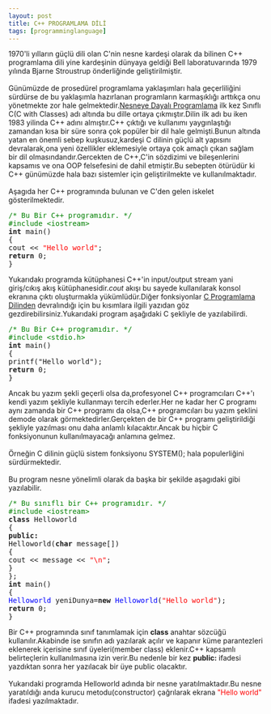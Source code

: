 ```yaml
---
layout: post
title: C++ PROGRAMLAMA DİLİ
tags: [programminglanguage]
---
```


1970&#39;li yılların güçlü dili olan C&#39;nin nesne kardeşi olarak da bilinen C++ programlama dili yine kardeşinin dünyaya geldiği Bell laboratuvarında 1979 yılında Bjarne Stroustrup önderliğinde geliştirilmiştir.
<br/><br/>
Günümüzde de prosedürel programlama yaklaşımları hala geçerliliğini sürdürse de bu yaklaşımla hazırlanan programların karmaşıklığı arttıkça onu yönetmekte zor hale gelmektedir.<a href="http://www.abdullahvelioglu.com/blog/2015/09/04/nesneye-dayali-programlama/" target="_blank">Nesneye Dayalı Programlama</a> ilk kez Sınıflı C(C with Classes) adı altında bu dille ortaya çıkmıştır.Dilin ilk adı bu iken 1983 yilinda C++ adını almıştır.C++ çıktığı ve kullanımı yaygınlaştığı zamandan kısa bir süre sonra çok popüler bir dil hale gelmişti.Bunun altında yatan en önemli sebep kuşkusuz,kardeşi C dilinin güçlü alt yapısını devralarak,ona yeni özellikler eklemesiyle ortaya çok amaçlı çıkan sağlam bir dil olmasındandır.Gercekten de C++,C&#39;in sözdizimi ve bileşenlerini kapsamıs ve ona OOP felsefesini de dahil etmiştir.Bu sebepten ötürüdür ki C++ günümüzde hala bazı sistemler için geliştirilmekte ve kullanılmaktadır.
<br/><br/>
Aşagıda her C++ programında bulunan ve C&#39;den gelen iskelet gösterilmektedir.
<pre>
<span style="color:green;">/* Bu Bir C++ programıdır. */</span>
<span style="color:green;">#include &#60;iostream></span>
<b>int</b> main()
{
cout << <span style="color:red;">"Hello world"</span>;
<b>return</b> 0;
}
</pre>
Yukarıdakı programda <b><iostream></b> kütüphanesi C++&#39;in input/output stream yani giriş/cıkış akış kütüphanesidir.<i>cout</i> akışı bu sayede kullanılarak konsol ekranına çıktı oluşturmakla yükümlüdür.Diğer fonksiyonlar <a href="http://www.abdullahvelioglu.com/blog/2015/09/11/c-programlama-dili/" target="_blank">C Programlama Dilinden</a> devralındığı için bu kısımlara ilgili yazıdan göz gezdirebilirsiniz.Yukarıdaki program aşağıdaki C şekliyle de yazılabilirdi.
<pre>
<span style="color:green;">/* Bu Bir C++ programıdır. */</span>
<span style="color:green;">#include &#60;stdio.h></span>
<b>int</b> main()
{
printf("Hello world");
<b>return</b> 0;
}
</pre>
Ancak bu yazım şekli geçerli olsa da,profesyonel C++ programcıları C++&#39;ı kendi yazım şekliyle kullanmayı tercih ederler.Her ne kadar her C programı aynı zamanda bir C++ programı da olsa,C++ programcıları bu yazım şeklini demode olarak görmektedirler.Gerçekten de bir C++ programı geliştirildiği şekliyle yazılması onu daha anlamlı kılacaktır.Ancak bu hiçbir C fonksiyonunun kullanılmayacağı anlamına gelmez.
<br/><br/>
Örneğin C dilinin güçlü sistem fonksiyonu SYSTEM(); hala populerliğini sürdürmektedir.
<br/><br/>
Bu program nesne yönelimli olarak da başka bir şekilde aşagıdaki gibi yazılabilir.
<pre>
<span style="color:green;">/* Bu sınıflı bir C++ programıdır. */</span>
<span style="color:green;">#include &#60;iostream></span>
<b>class</b> Helloworld
{
<b>public:</b>
Helloworld(<b>char</b> message[])
{
cout << message << <span style="color:red;">"\n"</span>;
}
};
<b>int</b> main()
{
<span style="color:blue;">Helloworld</span> yeniDunya=<b>new</b> <span style="color:blue;">Helloworld</span>(<span style="color:red;">"Hello world"</span>);
<b>return</b> 0;
}
</pre>
Bir C++ programında sınıf tanımlamak için <b>class</b> anahtar sözcüğü kullanılır.Akabinde ise sınıfın adı yazılarak açılır ve kapanır küme parantezleri eklenerek içerisine sınıf üyeleri(member class) eklenir.C++ kapsamlı belirteçlerin kullanılmasına izin verir.Bu nedenle bir kez <b>public:</b> ifadesi yazdıktan sonra her yazılacak bir üye public olacaktır.<br/><br/>Yukarıdaki programda Helloworld adında bir nesne yaratılmaktadır.Bu nesne yaratıldığı anda kurucu metodu(constructor) çağrılarak ekrana <span style="color:red;">"Hello world"</span> ifadesi yazılmaktadır. </td> </tr>
                    </table>
